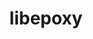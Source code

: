 ---
title: "libepoxy"
layout: cache
categories: [package, develop-2024-08-04]
meta: {"versions": ["1.4.3"], "compilers": ["oneapi@=2024.2.0"], "oss": ["ubuntu22.04"], "platforms": ["linux"], "targets": ["x86_64_v3"], "stacks": ["e4s-oneapi", "root"], "num_specs": 1, "num_specs_by_stack": {"e4s-oneapi": 1, "root": 1}}
spec_details: [{"hash": "heiu2b3vd7uwmtfivw7mxxq6kmglxfij", "compiler": "oneapi@=2024.2.0", "versions": ["1.4.3"], "os": "ubuntu22.04", "platform": "linux", "target": "x86_64_v3", "variants": ["build_system=autotools", "+glx"], "stacks": ["e4s-oneapi", "root"], "size": "-", "tarball": "https://binaries.spack.io/releases/develop-2024-08-04/build_cache/linux-ubuntu22.04-x86_64_v3/oneapi-2024.2.0/libepoxy-1.4.3/linux-ubuntu22.04-x86_64_v3-oneapi-2024.2.0-libepoxy-1.4.3-heiu2b3vd7uwmtfivw7mxxq6kmglxfij.spack"}]
---